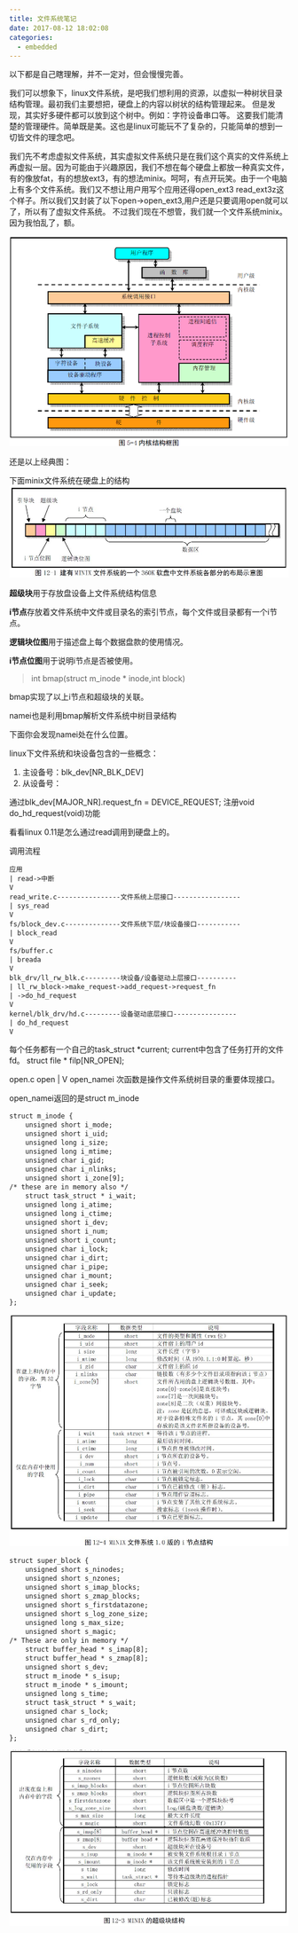 ```yaml
---
title: 文件系统笔记
date: 2017-08-12 18:02:08
categories:
  - embedded
---
```

以下都是自己瞎理解，并不一定对，但会慢慢完善。



我们可以想象下，linux文件系统，是吧我们想利用的资源，以虚拟一种树状目录结构管理。最初我们主要想把，硬盘上的内容以树状的结构管理起来。
但是发现，其实好多硬件都可以放到这个树中。例如：字符设备串口等。
这要我们能清楚的管理硬件。简单既是美。这也是linux可能玩不了复杂的，只能简单的想到一切皆文件的理念吧。

我们先不考虑虚拟文件系统，其实虚拟文件系统只是在我们这个真实的文件系统上再虚拟一层。因为可能由于兴趣原因，我们不想在每个硬盘上都放一种真实文件，有的像放fat，有的想放ext3，有的想法minix。呵呵，有点开玩笑。由于一个电脑上有多个文件系统。我们又不想让用户用写个应用还得open_ext3 read_ext3z这个样子。所以我们又封装了以下open->open_ext3,用户还是只要调用open就可以了，所以有了虚拟文件系统。
不过我们现在不想管，我们就一个文件系统minix。因为我怕乱了，额。

![](内核结构图.PNG)

还是以上经典图：

下面minix文件系统在硬盘上的结构
![](文件系统布局.JPG)

**超级块**用于存放盘设备上文件系统结构信息

**i节点**存放着文件系统中文件或目录名的索引节点，每个文件或目录都有一个i节点。

**逻辑块位图**用于描述盘上每个数据盘款的使用情况。

**i节点位图**用于说明i节点是否被使用。



>int bmap(struct m_inode * inode,int block)

bmap实现了以上i节点和超级块的关联。

namei也是利用bmap解析文件系统中树目录结构

下面你会发现namei处在什么位置。

linux下文件系统和块设备包含的一些概念：

1. 主设备号：blk_dev[NR_BLK_DEV]
2. 从设备号：

通过blk_dev[MAJOR_NR].request_fn = DEVICE_REQUEST;
注册void do_hd_request(void)功能



看看linux 0.11是怎么通过read调用到硬盘上的。

调用流程
```
应用
| read->中断
V
read_write.c----------------文件系统上层接口-----------------
| sys_read
V
fs/block_dev.c--------------文件系统下层/块设备接口-----------
| block_read
V
fs/buffer.c 
| breada
V
blk_drv/ll_rw_blk.c---------块设备/设备驱动上层接口----------
| ll_rw_block->make_request->add_request->request_fn
| ->do_hd_request
V
kernel/blk_drv/hd.c---------设备驱动底层接口----------------
| do_hd_request
V
```

每个任务都有一个自己的task_struct *current;
current中包含了任务打开的文件fd。
struct file * filp[NR_OPEN];

open.c
open
|
V
open_namei
次函数是操作文件系统树目录的重要体现接口。

open_namei返回的是struct m_inode
```
struct m_inode {
	unsigned short i_mode;
	unsigned short i_uid;
	unsigned long i_size;
	unsigned long i_mtime;
	unsigned char i_gid;
	unsigned char i_nlinks;
	unsigned short i_zone[9];
/* these are in memory also */
	struct task_struct * i_wait;
	unsigned long i_atime;
	unsigned long i_ctime;
	unsigned short i_dev;
	unsigned short i_num;
	unsigned short i_count;
	unsigned char i_lock;
	unsigned char i_dirt;
	unsigned char i_pipe;
	unsigned char i_mount;
	unsigned char i_seek;
	unsigned char i_update;
};
```
![](i节点结构.JPG)

```
struct super_block {
	unsigned short s_ninodes;
	unsigned short s_nzones;
	unsigned short s_imap_blocks;
	unsigned short s_zmap_blocks;
	unsigned short s_firstdatazone;
	unsigned short s_log_zone_size;
	unsigned long s_max_size;
	unsigned short s_magic;
/* These are only in memory */
	struct buffer_head * s_imap[8];
	struct buffer_head * s_zmap[8];
	unsigned short s_dev;
	struct m_inode * s_isup;
	struct m_inode * s_imount;
	unsigned long s_time;
	struct task_struct * s_wait;
	unsigned char s_lock;
	unsigned char s_rd_only;
	unsigned char s_dirt;
};
```
![](超级块结构.JPG)



